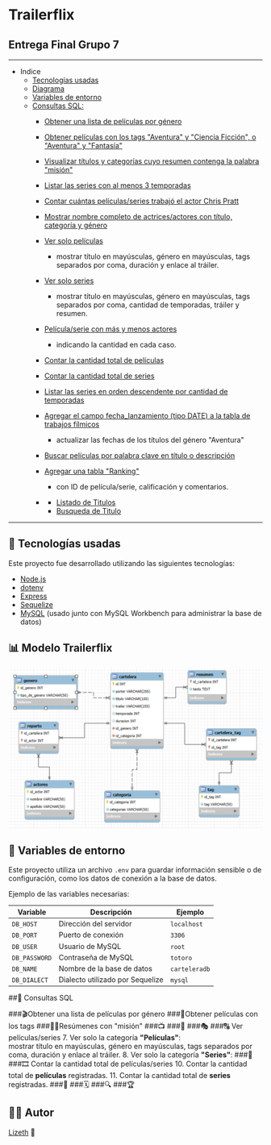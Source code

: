 # Trailerflix
## Entrega Final Grupo 7

------
- Indice
  - [Tecnologías usadas](#-tecnologías-usadas)
  - [Diagrama](#-modelo-trailerflix)
  - [Variables de entorno](#-variables-de-entorno)
  - [Consultas SQL:](#-consultas-sql)
    - [Obtener una lista de películas por género](#-obtener-una-lista-de-películas-por-género)
    - [Obtener películas con los tags "Aventura" y "Ciencia Ficción", o "Aventura" y "Fantasía"](#-obtener-películas-con-tags)
    - [Visualizar títulos y categorías cuyo resumen contenga la palabra "misión"](#-resúmenes-con-misión)
    - [Listar las series con al menos 3 temporadas](#4-series-con-al-menos-3-temporadas)
    - [Contar cuántas películas/series trabajó el actor Chris Pratt](#5-trabajos-de-chris-pratt)
    - [Mostrar nombre completo de actrices/actores con título, categoría y género](#6-actores-con-datos-de-trabajos)
    - [Ver solo películas](#-ver-películas/series)
        - mostrar título en mayúsculas, género en mayúsculas, tags separados por coma, duración y enlace al tráiler.
    - [Ver solo series ](#-ver-películas/series)
        - mostrar título en mayúsculas, género en mayúsculas, tags separados por coma, cantidad de temporadas, tráiler y resumen.
    - [Película/serie con más y menos actores](#9-más-y-menos-actores)
        - indicando la cantidad en cada caso.
    - [Contar la cantidad total de películas](#-contar-la-cantidad-total-de-películas/series)
    - [Contar la cantidad total de series](#-contar-la-cantidad-total-de-películas/series)
    - [Listar las series en orden descendente por cantidad de temporadas]()
    - [Agregar el campo fecha_lanzamiento (tipo DATE) a la tabla de trabajos fílmicos]()
        - actualizar las fechas de los títulos del género "Aventura"
    - [Buscar películas por palabra clave en título o descripción ]()
    - [Agregar una tabla "Ranking"]()
        - con ID de película/serie, calificación y comentarios.
    - []()
    
        - [Listado de Titulos](#listado-de-titulos)
        - [Busqueda de Titulo](#busqueda-de-titulo)
        

------


## 🚀 Tecnologías usadas

Este proyecto fue desarrollado utilizando las siguientes tecnologías:

- [Node.js](https://nodejs.org/)
- [dotenv](https://www.npmjs.com/package/dotenv)
- [Express](https://expressjs.com/)
- [Sequelize](https://sequelize.org/)
- [MySQL](https://www.mysql.com/) (usado junto con MySQL Workbench para administrar la base de datos)



## 📊 Modelo Trailerflix
<div style="text-align: center;">
  <img src="img/diagramadb.png" alt="Diagrama de base de datos" width="600"/>
</div>

## 🔐 Variables de entorno

Este proyecto utiliza un archivo `.env` para guardar información sensible o de configuración, como los datos de conexión a la base de datos.

Ejemplo de las variables necesarias:


| Variable       | Descripción                   | Ejemplo        |
|----------------|-------------------------------|----------------|
| `DB_HOST`      | Dirección del servidor         | `localhost`    |
| `DB_PORT`      | Puerto de conexión             | `3306`         |
| `DB_USER`      | Usuario de MySQL               | `root`         |
| `DB_PASSWORD`  | Contraseña de MySQL            | `totoro`       |
| `DB_NAME`      | Nombre de la base de datos     | `carteleradb`  |
| `DB_DIALECT`   | Dialecto utilizado por Sequelize | `mysql`     |


##🧮 Consultas SQL

###🎬Obtener una lista de películas por género
###🧭Obtener películas con los tags
###🕵️‍♀️Resúmenes con "misión"
###📺
###👤
###🎭
###🔠 Ver películas/series
7. Ver solo la categoría **"Películas"**:  
   mostrar título en mayúsculas, género en mayúsculas, tags separados por coma, duración y enlace al tráiler.
8. Ver solo la categoría **"Series"**: 
###👥
###🎞️ Contar la cantidad total de películas/series
10. Contar la cantidad total de **películas** registradas.
11. Contar la cantidad total de **series** registradas.
###🔢
###🗓️
###🔍
###🏆



## 👩‍💻 Autor
 [Lizeth](https://github.com/Liizeth/) 🦋<br> 
